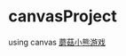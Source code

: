 # canvasProject
using canvas
[蘑菇小熊游戏](http://laijbin.github.io/canvasProject/games/bearGame/index.html)
